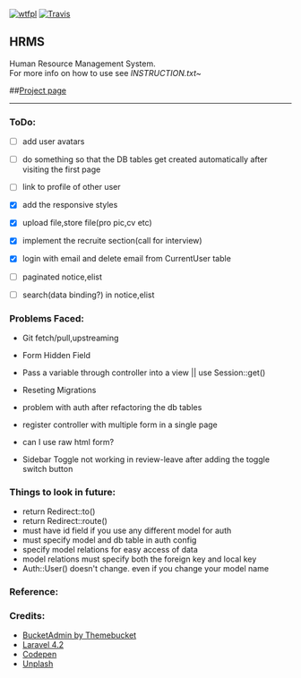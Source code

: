 [![wtfpl](http://www.wtfpl.net/wp-content/uploads/2012/12/wtfpl-badge-4.png)](http://www.wtfpl.net/txt/copying/)
[![Travis](https://img.shields.io/badge/made%20with-love-red.svg)](https://github.com/rakeen09/HRMS)

## HRMS

Human Resource Management System.  
For more info on how to use see *INSTRUCTION.txt~*

##[Project page](http://hrms-rak1.c9.io/public/home)

-------------------------------------------------------------------

### ToDo:

- [ ] add user avatars
- [ ] do something so that the DB tables get created automatically after visiting the first page
- [ ] link to profile of other user
- [x] add the responsive styles
- [x] upload file,store file(pro pic,cv etc)
- [x] implement the recruite section(call for interview)
- [x] login with email and delete email from CurrentUser table

- [ ] paginated notice,elist
- [ ] search(data binding?) in notice,elist


### Problems Faced:

- Git fetch/pull,upstreaming
- Form Hidden Field
- Pass a variable through controller into a view || use Session::get()
- Reseting Migrations

- problem with auth after refactoring the db tables
- register controller with multiple form in a single page
- can I use raw html form?

- Sidebar Toggle not working in review-leave after adding the toggle switch button

### Things to look in future:

- return Redirect::to()
- return Redirect::route()
- must have id field if you use any different model for auth
- must specify model and db table in auth config
- specify model relations for easy access of data
- model relations must specify both the foreign key and local key
- Auth::User() doesn't change. even if you change your model name


### Reference:


### Credits:

- [BucketAdmin by Themebucket](http://bucketadmin.themebucket.net/)
- [Laravel 4.2](http://laravel.com/docs/4.2/releases)
- [Codepen](http://codepen.io)
- [Unplash](https://unsplash.com/)
